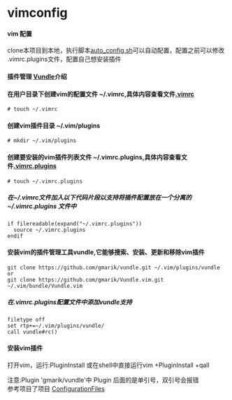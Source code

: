 # vimconfig
#### vim 配置
clone本项目到本地，执行脚本[auto_config.sh](https://github.com/TungYe/vimconfig/blob/master/auto_config.sh)可以自动配置，配置之前可以修改 .vimrc.plugins文件，配置自己想安装插件
#### 插件管理 [Vundle](https://github.com/VundleVim/Vundle.vim)介绍
#### 在用户目录下创建vim的配置文件 ~/.vimrc,具体内容查看文件[.vimrc](https://github.com/TungYe/vimconfig/blob/master/.vimrc)
```
# touch ~/.vimrc
```

#### 创建vim插件目录 ~/.vim/plugins
```
# mkdir ~/.vim/plugins
```

####  创建要安装的vim插件列表文件 ~/.vimrc.plugins,具体内容查看文件[.vimrc.plugins](https://github.com/TungYe/vimconfig/blob/master/.vimrc.plugins)
```
# touch ~/.vimrc.plugins
```
##### 在~/.vimrc文件加入以下代码片段以支持将插件配置放在一个分离的 ~/.vimrc.plugins 文件中
```
if filereadable(expand("~/.vimrc.plugins"))
  source ~/.vimrc.plugins
endif
```
#### 安装vim的插件管理工具vundle,它能够搜索、安装、更新和移除vim插件
```
git clone https://github.com/gmarik/vundle.git ~/.vim/plugins/vundle
or
git clone https://github.com/gmarik/Vundle.vim.git ~/.vim/bundle/Vundle.vim
```
##### 在.vimrc.plugins配置文件中添加vundle支持
```
filetype off
set rtp+=~/.vim/plugins/vundle/
call vundle#rc()
```
#### 安装vim插件
打开vim，运行:PluginInstall 或在shell中直接运行vim +PluginInstall +qall

注意:Plugin 'gmarik/vundle'中 Plugin 后面的是单引号，双引号会报错</br>
参考项目了项目 [ConfigurationFiles](https://github.com/samlaudev/ConfigurationFiles/)
